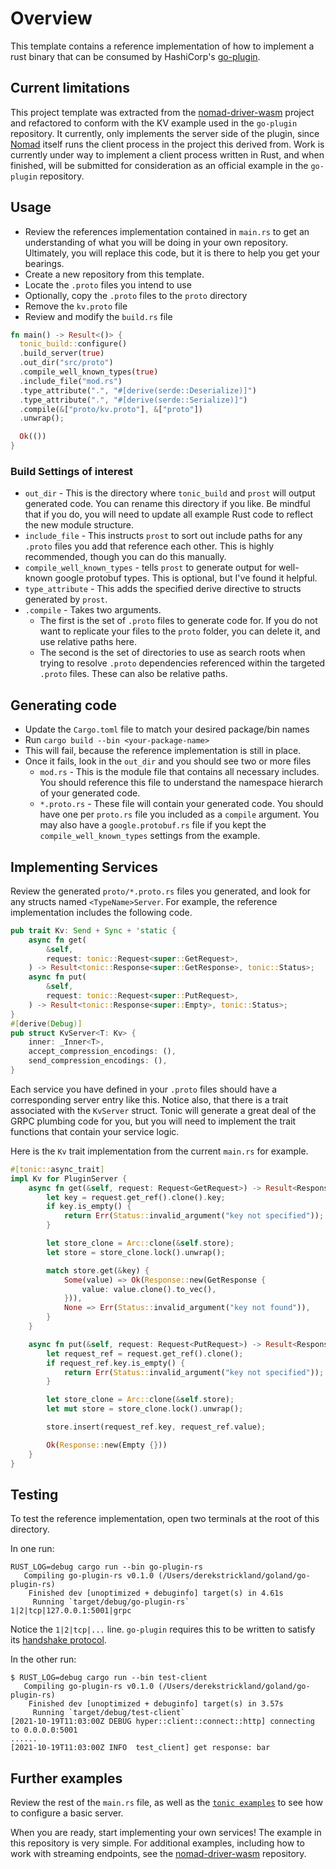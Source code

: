 # Overview

This template contains a reference implementation of how to implement a rust binary
that can be consumed by HashiCorp's [go-plugin](https://github.com/hashicorp/go-plugin).

## Current limitations

This project template was extracted from the [nomad-driver-wasm](https://github.com/DerekStrickland/nomad-driver-wasm)
project and refactored to conform with the KV example used in the `go-plugin`
repository. It currently, only implements the server side of the plugin, since
[Nomad](https://github.com/hashicorp/nomad) itself runs the client process in the
project this derived from. Work is currently under way to implement a client process
written in Rust, and when finished, will be submitted for consideration as an official
example in the `go-plugin` repository.

## Usage

- Review the references implementation contained in `main.rs` to get an understanding
  of what you will be doing in your own repository. Ultimately, you will replace
  this code, but it is there to help you get your bearings.
- Create a new repository from this template.
- Locate the `.proto` files you intend to use
- Optionally, copy the `.proto` files to the `proto` directory
- Remove the `kv.proto` file 
- Review and modify the `build.rs` file

```rust
fn main() -> Result<()> {
  tonic_build::configure()
  .build_server(true)
  .out_dir("src/proto")
  .compile_well_known_types(true)
  .include_file("mod.rs")
  .type_attribute(".", "#[derive(serde::Deserialize)]")
  .type_attribute(".", "#[derive(serde::Serialize)]")
  .compile(&["proto/kv.proto"], &["proto"])
  .unwrap();

  Ok(())
}
```

### Build Settings of interest

- `out_dir` - This is the directory where `tonic_build` and `prost` will output
generated code. You can rename this directory if you like. Be mindful that if you
do, you will need to update all example Rust code to reflect the new module structure.
- `include_file` - This instructs `prost` to sort out include paths for any `.proto`
files you add that reference each other. This is highly recommended, though you 
can do this manually.
- `compile_well_known_types` - tells `prost` to generate output for well-known
google protobuf types. This is optional, but I've found it helpful.
- `type_attribute` - This adds the specified derive directive to structs generated 
by `prost`.
- `.compile` - Takes two arguments. 
  - The first is the set of `.proto` files to generate code for. If you do not want
  to replicate your files to the `proto` folder, you can delete it, and use relative
  paths here.
  - The second is the set of directories to use as search roots when trying
  to resolve `.proto` dependencies referenced within the targeted `.proto` files. These
  can also be relative paths.
  
## Generating code

 - Update the `Cargo.toml` file to match your desired package/bin names
 - Run `cargo build --bin <your-package-name>`
 - This will fail, because the reference implementation is still in place.
 - Once it fails, look in the `out_dir` and you should see two or more files
   - `mod.rs` - This is the module file that contains all necessary includes. You
   should reference this file to understand the namespace hierarch of your generated
   code.
   - `*.proto.rs` - These file will contain your generated code. You should have
   one per `proto.rs` file you included as a `compile` argument. You may also
   have a `google.protobuf.rs` file if you kept the `compile_well_known_types`
   settings from the example.
   
     
## Implementing Services

Review the generated `proto/*.proto.rs` files you generated, and look for any
structs named `<TypeName>Server`. For example, the reference implementation
includes the following code.

```rust
pub trait Kv: Send + Sync + 'static {
    async fn get(
        &self,
        request: tonic::Request<super::GetRequest>,
    ) -> Result<tonic::Response<super::GetResponse>, tonic::Status>;
    async fn put(
        &self,
        request: tonic::Request<super::PutRequest>,
    ) -> Result<tonic::Response<super::Empty>, tonic::Status>;
}
#[derive(Debug)]
pub struct KvServer<T: Kv> {
    inner: _Inner<T>,
    accept_compression_encodings: (),
    send_compression_encodings: (),
}
```

Each service you have defined in your `.proto` files should have a corresponding
server entry like this. Notice also, that there is a trait associated with the 
`KvServer` struct. Tonic will generate a great deal of the GRPC plumbing code 
for you, but you will need to implement the trait functions that contain your
service logic.

Here is the `Kv` trait implementation from the current `main.rs` for example.

```rust
#[tonic::async_trait]
impl Kv for PluginServer {
    async fn get(&self, request: Request<GetRequest>) -> Result<Response<GetResponse>, Status> {
        let key = request.get_ref().clone().key;
        if key.is_empty() {
            return Err(Status::invalid_argument("key not specified"));
        }

        let store_clone = Arc::clone(&self.store);
        let store = store_clone.lock().unwrap();

        match store.get(&key) {
            Some(value) => Ok(Response::new(GetResponse {
                value: value.clone().to_vec(),
            })),
            None => Err(Status::invalid_argument("key not found")),
        }
    }

    async fn put(&self, request: Request<PutRequest>) -> Result<Response<Empty>, Status> {
        let request_ref = request.get_ref().clone();
        if request_ref.key.is_empty() {
            return Err(Status::invalid_argument("key not specified"));
        }

        let store_clone = Arc::clone(&self.store);
        let mut store = store_clone.lock().unwrap();

        store.insert(request_ref.key, request_ref.value);

        Ok(Response::new(Empty {}))
    }
}
```

## Testing

To test the reference implementation, open two terminals at the root of this directory.

In one run:

```shell
RUST_LOG=debug cargo run --bin go-plugin-rs
   Compiling go-plugin-rs v0.1.0 (/Users/derekstrickland/goland/go-plugin-rs)
    Finished dev [unoptimized + debuginfo] target(s) in 4.61s
     Running `target/debug/go-plugin-rs`
1|2|tcp|127.0.0.1:5001|grpc
```

Notice the `1|2|tcp|...` line. `go-plugin` requires this to be written to satisfy
its [handshake protocol](https://github.com/hashicorp/go-plugin/blob/master/docs/guide-plugin-write-non-go.md#4-output-handshake-information).


In the other run:

```shell
$ RUST_LOG=debug cargo run --bin test-client
   Compiling go-plugin-rs v0.1.0 (/Users/derekstrickland/goland/go-plugin-rs)
    Finished dev [unoptimized + debuginfo] target(s) in 3.57s
     Running `target/debug/test-client`
[2021-10-19T11:03:00Z DEBUG hyper::client::connect::http] connecting to 0.0.0.0:5001 
......
[2021-10-19T11:03:00Z INFO  test_client] get response: bar
```


## Further examples

Review the rest of the `main.rs` file, as well as the [`tonic examples`](https://github.com/hyperium/tonic/tree/master/examples/src)
to see how to configure a basic server.

When you are ready, start implementing your own services!
The example in this repository is very simple. For additional examples, including
how to work with streaming endpoints, see the [nomad-driver-wasm](https://github.com/DerekStrickland/nomad-driver-wasm)
repository.


